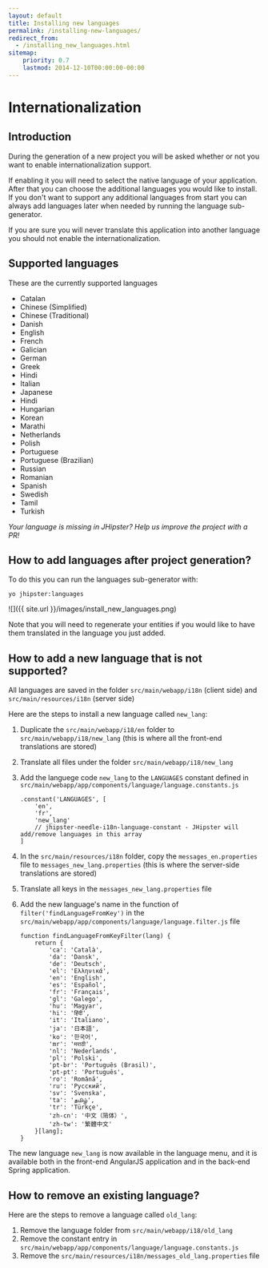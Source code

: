 ```yaml
---
layout: default
title: Installing new languages
permalink: /installing-new-languages/
redirect_from:
  - /installing_new_languages.html
sitemap:
    priority: 0.7
    lastmod: 2014-12-10T00:00:00-00:00
---
```


# <i class="fa fa-flag"></i> Internationalization

## Introduction

During the generation of a new project you will be asked whether or not you want to enable internationalization support.

If enabling it you will need to select the native language of your application. After that you can choose the additional languages you would like to install. If you don't want to support any additional languages from start you can always add languages later when needed by running the language sub-generator.

If you are sure you will never translate this application into another language you should not enable the internationalization.

## Supported languages

These are the currently supported languages

*   Catalan
*   Chinese (Simplified)
*   Chinese (Traditional)
*   Danish
*   English
*   French
*   Galician
*   German
*   Greek
*   Hindi
*   Italian
*   Japanese
*   Hindi
*   Hungarian
*   Korean
*   Marathi
*   Netherlands
*   Polish
*   Portuguese
*   Portuguese (Brazilian)
*   Russian
*   Romanian
*   Spanish
*   Swedish
*   Tamil
*   Turkish

_Your language is missing in JHipster? Help us improve the project with a PR!_

## How to add languages after project generation?

To do this you can run the languages sub-generator with:

`yo jhipster:languages`

![]({{ site.url }}/images/install_new_languages.png)

Note that you will need to regenerate your entities if you would like to have them translated in the language you just added.

## How to add a new language that is not supported?

All languages are saved in the folder `src/main/webapp/i18n` (client side) and `src/main/resources/i18n` (server side)

Here are the steps to install a new language called `new_lang`:

1.  Duplicate the `src/main/webapp/i18/en` folder to `src/main/webapp/i18/new_lang` (this is where all the front-end translations are stored)
2.  Translate all files under the folder `src/main/webapp/i18/new_lang`
3.  Add the languege code `new_lang` to the `LANGUAGES` constant defined in `src/main/webapp/app/components/language/language.constants.js`

        .constant('LANGUAGES', [
            'en',
            'fr',
            'new_lang'
            // jhipster-needle-i18n-language-constant - JHipster will add/remove languages in this array
        ]

4.  In the `src/main/resources/i18n` folder, copy the `messages_en.properties` file to `messages_new_lang.properties` (this is where the server-side translations are stored)
5.  Translate all keys in the `messages_new_lang.properties` file
6.  Add the new language's name in the function of `filter('findLanguageFromKey')` in the `src/main/webapp/app/components/language/language.filter.js` file

        function findLanguageFromKeyFilter(lang) {
            return {
                'ca': 'Català',
                'da': 'Dansk',
                'de': 'Deutsch',
                'el': 'Ελληνικά',
                'en': 'English',
                'es': 'Español',
                'fr': 'Français',
                'gl': 'Galego',
                'hu': 'Magyar',
                'hi': 'हिंदी',
                'it': 'Italiano',
                'ja': '日本語',
                'ko': '한국어',
                'mr': 'मराठी',
                'nl': 'Nederlands',
                'pl': 'Polski',
                'pt-br': 'Português (Brasil)',
                'pt-pt': 'Português',
                'ro': 'Română',
                'ru': 'Русский',
                'sv': 'Svenska',
                'ta': 'தமிழ்',
                'tr': 'Türkçe',
                'zh-cn': '中文（简体）',
                'zh-tw': '繁體中文'
            }[lang];
        }

The new language `new_lang` is now available in the language menu, and it is available both in the front-end AngularJS application and in the back-end Spring application.

## How to remove an existing language?

Here are the steps to remove a language called `old_lang`:

1.  Remove the language folder from `src/main/webapp/i18/old_lang`
2.  Remove the constant entry in `src/main/webapp/app/components/language/language.constants.js`
3.  Remove the `src/main/resources/i18n/messages_old_lang.properties` file
